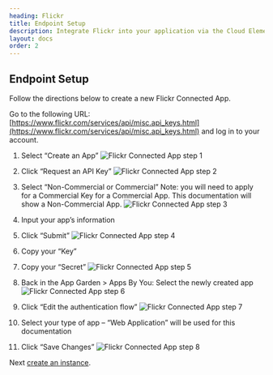 ```yaml
---
heading: Flickr
title: Endpoint Setup
description: Integrate Flickr into your application via the Cloud Elements APIs.
layout: docs
order: 2
---
```

## Endpoint Setup

Follow the directions below to create a new Flickr Connected App.

Go to the following URL: [https://www.flickr.com/services/api/misc.api_keys.html](https://www.flickr.com/services/api/misc.api_keys.html) and log in to your account.

1. Select “Create an App”
![Flickr Connected App step 1](http://cloud-elements.com/wp-content/uploads/2015/12/FlickrAPI1.png)

2. Click “Request an API Key”
![Flickr Connected App step 2](http://cloud-elements.com/wp-content/uploads/2015/12/FlickrAPI2.png)


3. Select “Non-Commercial or Commercial”  Note: you will need to apply for a Commercial Key for a Commercial App. This documentation will show a Non-Commercial App.
![Flickr Connected App step 3](http://cloud-elements.com/wp-content/uploads/2015/12/FlickrAPI3.png)

4. Input your app’s information

5. Click “Submit”
![Flickr Connected App step 4](http://cloud-elements.com/wp-content/uploads/2015/12/FlickrAPI4.png)

6. Copy your “Key”

7. Copy your “Secret”
![Flickr Connected App step 5](http://cloud-elements.com/wp-content/uploads/2015/12/FlickrAPI5.png)

8. Back in the App Garden > Apps By You: Select the newly created app
![Flickr Connected App step 6](http://cloud-elements.com/wp-content/uploads/2015/12/FlickrAPI5.png)

9. Click “Edit the authentication flow”
![Flickr Connected App step 7](http://cloud-elements.com/wp-content/uploads/2015/12/FlickrAPI7.png)

10. Select your type of app – “Web Application” will be used for this documentation

11. Click “Save Changes”
![Flickr Connected App step 8](http://cloud-elements.com/wp-content/uploads/2015/12/FlickrAPI8.png)

Next [create an instance](flickr-create-instance.html).
